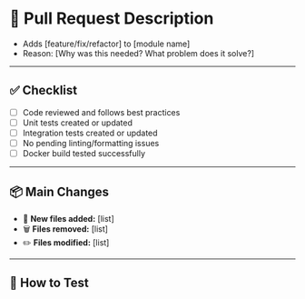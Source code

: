 # 🚀 Pull Request Description

- Adds [feature/fix/refactor] to [module name]
- Reason: [Why was this needed? What problem does it solve?]

---

## ✅ Checklist

- [ ] Code reviewed and follows best practices
- [ ] Unit tests created or updated
- [ ] Integration tests created or updated
- [ ] No pending linting/formatting issues
- [ ] Docker build tested successfully

---

## 📦 Main Changes

- 📁 **New files added:** [list]
- 🗑️ **Files removed:** [list]
- ✏️ **Files modified:** [list]

---

## 🧪 How to Test
